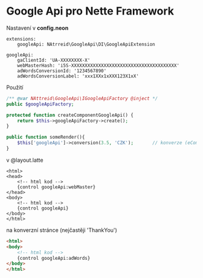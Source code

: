 # Google Api pro Nette Framework

Nastavení v **config.neon**
```neon
extensions:
    googleApi: NAtrreid\GoogleApi\DI\GoogleApiExtension

googleApi:
    gaClientId: 'UA-XXXXXXXX-X'
    webMasterHash: 'i5S-XXXXXXXXXXXXXXXXXXXXXXXXXXXXXXXXXXXXXXX'
    adWordsConversionId: '1234567890'
    adWordsConversionLabel: 'xxx1XXx1xXXX123X1xX'
```

Použití
```php
/** @var NAttreid\GoogleApi\IGoogleApiFactory @inject */
public $googleApiFactory;

protected function createComponentGoogleApi() {
    return $this->googleApiFactory->create();
}

public function someRender(){
    $this['googleApi']->conversion(3.5, 'CZK');       // konverze (eCommerce)
}
```

v @layout.latte
```latte
<html>
<head>
    <!-- html kod -->
    {control googleApi:webMaster}
</head>
<body>
    <!-- html kod -->
    {control googleApi}
</body>
</html>
```

na konverzní stránce (nejčastěji 'ThankYou')
```html
<html>
<body>
    <!-- html kod -->
    {control googleApi:adWords}
</body>
</html>
```
